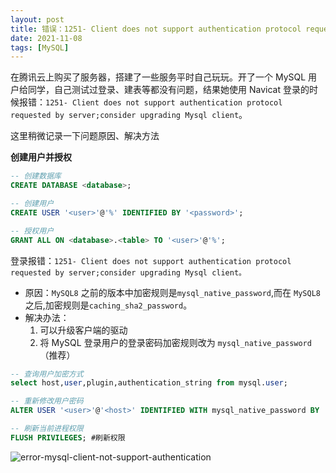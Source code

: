 ```yaml
---
layout: post
title: 错误：1251- Client does not support authentication protocol requested by server;consider upgrading Mysql client。
date: 2021-11-08
tags: [MySQL]
---
```


在腾讯云上购买了服务器，搭建了一些服务平时自己玩玩。开了一个 MySQL 用户给同学，自己测试过登录、建表等都没有问题，结果她使用 Navicat 登录的时候报错：`1251- Client does not support authentication protocol requested by server;consider upgrading Mysql client`。

这里稍微记录一下问题原因、解决方法

**创建用户并授权**

```sql
-- 创建数据库
CREATE DATABASE <database>;

-- 创建用户
CREATE USER '<user>'@'%' IDENTIFIED BY '<password>';

-- 授权用户
GRANT ALL ON <database>.<table> TO '<user>'@'%';
```



登录报错：`1251- Client does not support authentication protocol requested by server;consider upgrading Mysql client。`

- 原因：`MySQL8` 之前的版本中加密规则是`mysql_native_password`,而在 `MySQL8` 之后,加密规则是`caching_sha2_password`。
- 解决办法：
    1. 可以升级客户端的驱动
    2. 将 MySQL 登录用户的登录密码加密规则改为 `mysql_native_password`（推荐）



```sql
-- 查询用户加密方式
select host,user,plugin,authentication_string from mysql.user;

-- 重新修改用户密码
ALTER USER '<user>'@'<host>' IDENTIFIED WITH mysql_native_password BY '<pwd>';

-- 刷新当前进程权限
FLUSH PRIVILEGES; #刷新权限
```

![error-mysql-client-not-support-authentication](https://cdn.jsdelivr.net/gh/MinsonLee/minsonlee.github.io/images/pig/error-mysql-client-not-support-authentication.png)

